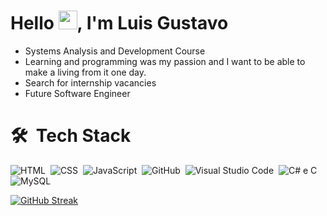 <h1 aligns"center">Hello <img src="https://raw.githubusercontent.com/MartinHeinz/MartinHeinz/master/wave.gif" height="30px">, I'm Luis Gustavo</h1>

- Systems Analysis and Development Course
- Learning and programming was my passion and I want to be able to make a living from it one day.
- Search for internship vacancies
- Future Software Engineer

# 🛠 &nbsp;Tech Stack

![HTML](https://img.shields.io/badge/-HTML5-05122A?style=flat&logo=HTML5)&nbsp;
![CSS](https://img.shields.io/badge/-CSS-05122A?style=flat&logo=CSS3&logoColor=1572B6)&nbsp;
![JavaScript](https://img.shields.io/badge/-JavaScript-05122A?style=flat&logo=javascript)&nbsp;
![GitHub](https://img.shields.io/badge/-GitHub-05122A?style=flat&logo=github)&nbsp;
![Visual Studio Code](https://img.shields.io/badge/-Visual%20Studio%20Code-05122A?style=flat&logo=visual-studio-code&logoColor=007ACC)&nbsp;
![C# e C](https://img.shields.io/badge/-C-05122A?style=flat&logo=C#)&nbsp;
![MySQL](https://img.shields.io/badge/-MySQL-05122A?style=flat&logo=MYSQL)&nbsp;

[![GitHub Streak](https://streak-stats.demolab.com?user=LuisDiadema&theme=graywhite)](https://git.io/streak-stats)

